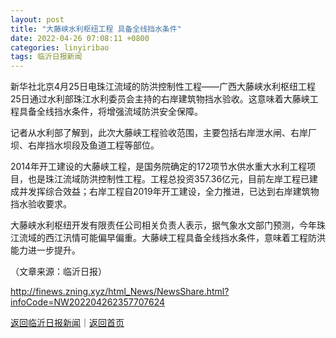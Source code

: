 ```yaml
---
layout: post
title: "大藤峡水利枢纽工程 具备全线挡水条件"
date: 2022-04-26 07:08:11 +0800
categories: linyiribao
tags: 临沂日报新闻
---
```

<p>新华社北京4月25日电珠江流域的防洪控制性工程——广西大藤峡水利枢纽工程25日通过水利部珠江水利委员会主持的右岸建筑物挡水验收。这意味着大藤峡工程具备全线挡水条件，将增强流域防洪安全保障。</p>
 <p>记者从水利部了解到，此次大藤峡工程验收范围，主要包括右岸泄水闸、右岸厂坝、右岸挡水坝段及鱼道工程等部位。</p>
 <p>2014年开工建设的大藤峡工程，是国务院确定的172项节水供水重大水利工程项目，也是珠江流域防洪控制性工程。工程总投资357.36亿元，目前左岸工程已建成并发挥综合效益；右岸工程自2019年开工建设，全力推进，已达到右岸建筑物挡水验收要求。</p>
 <p>大藤峡水利枢纽开发有限责任公司相关负责人表示，据气象水文部门预测，今年珠江流域的西江汛情可能偏早偏重。大藤峡工程具备全线挡水条件，意味着工程防洪能力进一步提升。 </p><p class="em_media">（文章来源：临沂日报）</p>

<http://finews.zning.xyz/html_News/NewsShare.html?infoCode=NW202204262357707624>

[返回临沂日报新闻](//finews.withounder.com/category/linyiribao.html)｜[返回首页](//finews.withounder.com/)